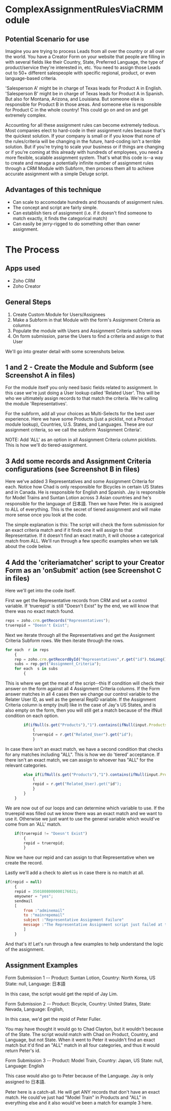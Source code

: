 # ComplexAssignmentRulesViaCRMModule

## Potential Scenario for use

Imagine you are trying to process Leads from all over the country or all over the world. You have a Creator Form on your website that people are filling in with several fields like their Country, State, Preferred Language, the type of product/service they're interested in, etc. You need to assign those Leads out to 50+ different salespeople with specific regional, product, or even language-based criteria. 

'Salesperson A' might be in charge of Texas leads for Product A in English. 'Salesperson B' might be in charge of Texas leads for Product A in Spanish. But also for Montana, Arizona, and Louisiana. But someone else is responsible for Product B in those areas. And someone else is responsible for Product C in the whole country! This could go on and on and get extremely complex.

Accounting for all these assignment rules can become extremely tedious. Most companies elect to hard-code in their assignment rules because that's the quickest solution. If your company is small or if you know that none of the rules/criteria will be changing in the future, hard-coding isn't a terrible solution. But if you're trying to scale your business or if things are changing or if you're coming at this already with hundreds of employees, you need a more flexible, scalable assignment system. That's what this code is--a way to create and manage a potentially infinite number of assignment rules through a CRM Module with Subform, then process them all to achieve accurate assignment with a simple Deluge script.

## Advantages of this technique

- Can scale to accomodate hundreds and thousands of assignment rules.
- The concept and script are fairly simple.
- Can establish tiers of assignment (i.e. if it doesn't find someone to match exactly, it finds the categorical match)
- Can easily be jerry-rigged to do something other than owner assignment.

# The Process

## Apps used
- Zoho CRM
- Zoho Creator

## General Steps
1. Create Custom Module for Users/Assignees
2. Make a Subform in that Module with the form's Assignment Criteria as columns
3. Populate the module with Users and Assignment Criteria subform rows
4. On form submission, parse the Users to find a criteria and assign to that User

We'll go into greater detail with some screenshots below.

## 1 and 2 - Create the Module and Subform (see Screenshot A in files)

For the module itself you only need basic fields related to assignment. In this case we're just doing a User lookup called 'Related User'. This will be who we ultimately assign records to that match the criteria. We're calling the module 'Representatives'.

For the subform, add all your choices as Multi-Selects for the best user experience. Here we have some Products (just a picklist, not a Product module lookup), Countries, U.S. States, and Languages. These are our assignment criteria, so we call the subform 'Assignment Criteria'.

NOTE: Add 'ALL' as an option in all Assignment Criteria column picklists. This is how we'll do tiered-assignment.

## 3 Add some records and Assignment Criteria configurations (see Screenshot B in files)

Here we've added 3 Representatives and some Assignment Criteria for each. Notice how Chad is only responsible for Bicycles in certain US States and in Canada. He is responsible for English and Spanish. Jay is responsible for Model Trains and Suntan Lotion across 3 Asian countries and he's responsible for the language of 日本語. Then we have Peter. He is assigned to ALL of everything. This is the secret of tiered assignment and will make more sense once you look at the code.

The simple explanation is this: The script will check the form submission for an exact criteria match and if it finds one it will assign to that Representative. If it doesn't find an exact match, it will choose a categorical match from ALL. We'll run through a few specific examples when we talk about the code below.

## 4 Add the 'criteriamatcher' script to your Creator Form as an 'onSubmit' action (see Screenshot C in files)

Here we'll get into the code itself.

First we get the Representative records from CRM and set a control variable. If 'truerepid' is still "Doesn't Exist" by the end, we will know that there was no exact match found.

```javascript
reps = zoho.crm.getRecords("Representatives");
truerepid = "Doesn't Exist";
```
Next we iterate through all the Representatives and get the Assignment Criteria Subform rows. We then iterate through the rows.
```javascript
for each  r in reps
	{
	rep = zoho.crm.getRecordById("Representatives",r.get("id").toLong());
	subs = rep.get("Assignment_Criteria");
	for each  s in subs
		{
```
This is where we get the meat of the script--this If condition will check their answer on the form against all 4 Assignment Criteria columns. If the Form answer matches in all 4 cases then we change our control variable to the Relater User ID, as well as the general RepID variable. If the Assignment Criteria column is empty (null) like in the case of Jay's US States, and is also empty on the form, then you will still get a match because of the ifNull condition on each option.
```javascript
		if(ifNull(s.get("Products"),"1").contains(ifNull(input.Products,"1")) && ifNull(s.get("Country"),"2").contains(ifNull(input.Country,"2")) && ifNull(s.get("State"),"3").contains(ifNull(input.State,"3")) && ifNull(s.get("Language"),"4").contains(ifNull(input.Language,"4")))
			{
			truerepid = r.get("Related_User").get("id");
			}
```
In case there isn't an exact match, we have a second condition that checks for any matches including "ALL". This is how we do 'tiered' acceptance. If there isn't an exact match, we can assign to whoever has "ALL" for the relevant categories.
```javascript
		else if(ifNull(s.get("Products"),"1").contains(ifNull(input.Products,"1")) || s.get("Products") = "ALL" && ifNull(s.get("Country"),"2").contains(ifNull(input.Country,"2")) || s.get("Country") = "ALL" && ifNull(s.get("State"),"3").contains(ifNull(input.State,"3")) || s.get("State") = "ALL" && ifNull(s.get("Language"),"4").contains(ifNull(input.Language,"4")) || s.get("Language") = "ALL")
			{
			repid = r.get("Related_User).get("id");
			}
		}
	}
```
We are now out of our loops and can determine which variable to use. If the truerepid was filled out we know there was an exact match and we want to use it. Otherwise we just want to use the general variable which would've come from an 'ALL' match.
```javascript	
	if(truerepid != "Doesn't Exist")
		{
		repid = truerepid;
		}
```
Now we have our repid and can assign to that Representative when we create the record. 

Lastly we'll add a check to alert us in case there is no match at all.
```javascript
if(repid = null)
	{
	repid = 3501808000000176021;
	emyowner = "yes";
	sendmail
	[
		from :"adminemail"
		to :"mainrepemail"
		subject :"Representative Assignment Failure"
		message :"The Representative Assignment script just failed at this precise time: " + zoho.currenttime + " for the following combo of 			  Product, Country, State, and Language. " + input.Products + ", " + input.Country + ", " + input.State + ", " + input.Language + "."
		]
	}
```
And that's it! Let's run through a few examples to help understand the logic of the assignment.

## Assignment Examples

Form Submission 1 -- 
Product: Suntan Lotion,
Country: North Korea,
US State: null,
Language: 日本語

In this case, the script would get the repid of Jay Lim.

Form Submission 2 -- 
Product: Bicycle,
Country: United States,
State: Nevada,
Language: English,

In this case, we'd get the repid of Peter Fuller.

You may have thought it would go to Chad Clayton, but it wouldn't because of the State. The script would match with Chad on Product, Country, and Language, but not State. When it went to Peter it wouldn't find an exact match but it'd find an "ALL" match in all four categories, and thus it would return Peter's id.

Form Submission 3 -- 
Product: Model Train,
Country: Japan,
US State: null,
Language: English

This case would also go to Peter because of the Language. Jay is only assigned to 日本語.

Peter here is a catch-all. He will get ANY records that don't have an exact match. He could've just had "Model Train" in Products and "ALL" in everything else and it also would've been a match for example 3 here.
